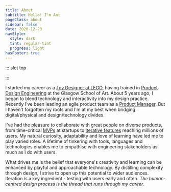 ```yaml
---
title: About
subtitle: Hello! I'm Ant
pageClass: about
sidebar: false
date: 2020-12-23
navStyle:
  style: dark
  tint: regular-tint
  progress: light
hasFooter: true
---
```


<style lang="sass">
  @import "@theme/styles/variables.sass"
  @import "@theme/styles/mixins.sass"

  .section.about-text
    padding-top: 0
    position: relative
    top: -5em

  .about .stage .stage-intro .columns
    top: 0

  .about .stage .small-title
    display: none

  .about .visual, .about .overview-lower
    background: none

  .about .stage-column
    @media screen and (max-width: $tablet - 1px)
      position: relative
      top: 1em
      border-top: solid 1px $black
      background-color: rgba($black, 0.9)
      padding-top: 1em
      padding-bottom: 1em

  .about .stage .stage-intro
    @media screen and (min-width: $tablet)
      grid-template-rows: 1.618fr 0.618fr

</style>

::: slot top

<Stage-ProjectStage rag="rag-6" ragTitle="rag-3" platform="Design" team="Tech" myRole="People" timeframe="Product" ctaLabel="none" ctaUrl="#"
description="A designer, coder and leader creating useful and playful experiences centred on people." :doParallax="false" :minimal="true">

<template v-slot:visual-background>
  <Heros-ThreeHero/>
</template>

<template v-slot:platform>

UX, UI, interaction, research, testing, motion, 3D, immersive

</template>

<template v-slot:timeframe>

Strategy, OKRs, consensus building, analytics, datavis, A/B testing

</template>

<template v-slot:my-role>

Leadership, stakeholders, team building, mentoring, training

</template>

<template v-slot:team>

<Content-ModalLink label="Web" style="margin-right: -0.25em;">
<template v-slot:modal>
<Content-ThreeColumnSection padding="is-small">

<template v-slot:column1>

###  Front-end

CSS (SCSS, SASS)
~ JS (ES6, Typescript)
~ UI frameworks (React, Vue, Angular, Ionic)
~ Motion (Anime.js, Greensock)
~ WebGL/XR (A-frame, Three.js)
~ Datavis (D3.js, Mapbox)
~ Analytics (Google, Snowplough)

</template>

<template v-slot:column2>

### Back-end

Node.js stack (Express, Harp)
~ Database (MongoDB, Postgres)
~ REST APIs
~ Websocket (Socket.io)
~ Familiar with .NET/C#, Ruby/Rails, Python, Go, PHP

</template>

<template v-slot:column3>

### Ops

Version control (Git)
~ Front-end build systems (Gulp, Webpack, Browserify)
~ Static hosting (Netlify, Github Pages)
~ App hosting (Heroku, Digital Ocean)
~ Familiar with Docker, Circle CI

</template>

</Content-ThreeColumnSection>
</template>
</Content-ModalLink>
<br>

Unity, iOS, Android, [prototyping](/extra/prototyping), hardware

</template>


</Stage-ProjectStage>

:::


<Content-TextSection columnOffset="big-title-offset" padding="is-initial" rag="rag-3">

<!-- INTERACTION (INTERFACE DESIGN AND HUMAN-COMPUTER INTERACTION), EXPERIENCE (UX DESIGN AND ALL OTHER EXPERIENCE) AND PRODUCT DESIGNER -->

<!--

innovative thinker and tinkerer,

passion for solving complex multi-platform user-experience challenges

by research and deep understanding of users

define and uphold design principles, evolving

creative visionary

bringing real-life experiences into the digital world, challenging current thinking of technology interaction

manage the design team’s work in line with sprints and the product roadmap

can-do attitude - solutions rather than problems - and drive to continuously learn

open-mindedness to non-traditional solutions

Self-motivation and team-player attitude

Highly organised, methodical and flexible individual

Strong ability to evaluate and distill user feedback and research to suggest improvements

Background in industrial or product design

Experience working to Agile and Lean methodologies



Designer. Team Builder. Problem Solver


multidisciplinary
creative studio at the intersection
of art, design and technology.
Emotional experiences aimed at improving results





I take time and energy throughout the design process to carefully understand and unify the needs of both the user and the stakeholders(s). This care extends throughout the feature development, design process, and production phase by testing early and often. I’m passionate about filtering complex problems into simple and actionable solutions which allows people to be more efficient with their time.

I strive to push the world forward by creating a bridge between people and technology.

experiment across different disciplines and fields. With a focus on exploring the intersection between art direction, interaction, moving image and emerging technologies. Deep understanding of my clients - ranging from start-ups to global brands — to deliver meaningful, lasting experiences through playful interactions and rigorous design thinking.

Having an academic background in computer science and design, I have led the design of complex projects at an array of organizations that include SoundCloud, IBM, Zalando, Babbel, T-Mobile, IDAGIO, and Veee™ over the last decade.

My services cover multiple stages of the product development cycle including design sprints, user research, interaction design, user interface design, prototyping, and branding.

I strive to build honest and purposeful products that deserve to exist. With the help of technology and design, I aim to blend simplicity with a delightful user experience, where there is a solid harmony of functionality, usability, and aesthetics. Process is important to me. I want to make work with heart, purpose, and originality, with collaborators and brands who value the same things.

Previously, I joined Dropbox as an early product designer and second illustrator on the team, and before that I studied management, marketing, and operations at the University of Pennsylvania's Wharton School.

Inspired by experimental methods within contemporary art and design, natural sciences and engineering, her work could be seen as ongoing research, oscillating in the media art field.

Time-critical MVPs at startups to large-scale platform overhauls affecting millions of users

turning insights into effective concepts

I believe great product design comes from a focus on the right questions, not the right answers.

Throughout my experience as a designer, I've had the pleasure of working with some talented and passionate people, striving for a shared goal in created the best experience for the end user and also the clients.

Anthony Moles is a multidisciplinary designer and artist who creates data-driven experiences. He is interested in finding harmonies between digital and physical materials. He is currently dreaming up the future of spatial computing at ---.  

I'm an independent illustrator and artist who loves drawing and designing physical experiences for other people. I draw illustrations, create illustration brand systems with heart, paint murals, and design physical installations and experiences that bring people closer together.

I have more than a decade of expertise that covers the entire human-centred design process: from research and strategy to finished interface design and front-end development. My background is in design, which is complemented by a lifetime of tinkering with digital tools, languages, and technologies.


I'm skeptical about what is and am determined to have a positive impact by...

OpenGL/WebGL, Graphics Shaders, VR/AR, 3D, Visual FX & Dynamic Film

I started my career as a teacher and transitioned to UX about 10 years ago. But my career hasn’t been straightforward and my skillset includes variety of skills from UX, UI, PO, Mentorship, Coaching, and Leadership.

-->

I started my career as a [Toy Designer at LEGO](/projects/lego), having trained in [Product Design Engineering](http://www.gsa.ac.uk/study/undergraduate-degrees/product-design-engineering/) at the Glasgow School of Art. About 5 years ago, I began to blend technology and interactivity into my design practice. Recently I've been leading an agile product team as a [Product Manager](/projects/ecosia). But I haven't forgotten my roots and I'm at my best when bridging digital/physical and design/technology divides.

I've had the pleasure to collaborate with great people on diverse products, from time-critical [MVPs](/projects/toucanbox) at startups to [iterative features](/projects/ecosia/#product-design-at-scale) reaching millions of users. My natural curiosity, adaptability and love of learning have led me to play varied roles. A lifetime of tinkering with tools, languages and technologies enables me to empathise with engineering stakeholders as much as I do with users.

What drives me is the belief that everyone's creativity and learning can be enhanced by playful and approachable technology. By distilling complexity through design, I strive to open up this potential to wider audiences. Iteration is a key ingredient - testing with users early and often. _The human-centred design process is the thread that runs through my career._

<!--
as a force for good in our lives


time&#8209;critical


I'm using cookies on this website because without them the entire internet would go to shit - fine


ech and design - tinkerer.
Strong believer in iteration. Testing early and often.
Software and technology as an enabler. bridge between people and technology.
to deliver meaningful, lasting experiences through playful interactions and rigorous design thinking.
filtering complex problems into simple and actionable solutions which allows people to be more efficient with their time

By ‘multidisciplinary designer’ I mean. I'm a design engineer by training and I began my career working as a children's toy designer. I transitioned into digital product five years ago, where I've worked both as a designer and a product manager.

<p class="subtitle">
  How would we survive without apps? Apps can transform your mobile device into essential tools like a harmonica, disco ball or convincing moustache. Somewhere out there is the perfect storm of touchscreen technology to fix everything that’s wrong with your life.
</p>

- Rockstar North


Rapha feedback highlights

- Homepage 'led' reasonably well
- 'Experiments' title should be more specific
- Drawn to Stompy Robot title - entrepreneurial - is it too effective?
- Would expect case studies to be behind every button, case study label helps though
- Drawn to Ecosia - colour - but scrolling understands I'm trying to focus reader on wesen
- TLDR would help for case-studies - maybe hide content behind a button? Considered the possibility of sidebar or toc
- Split up toucanBox? - notices scroll bar and sees how much scrolling is needed
- Try to cut where possible Wesen is already over the maximum
- A little lost among initial content - could be reworked - show more of a path through, what to focus on
- Show more imagery up front on Wesen? (And toucanBox x2 case studies?) e.g. how it looked in the end.
- Questioned presenting the company front-and-centre for each project page - more interested in me, what I did, what I'm like, rather than companies
- Selected further reading/content rather than next, back (questioned the implicit, rather than specific affordances)
- Use the word affordances somewhere in a case study! Ideally Wesen - control points.
- Clearly put a lot of effort in, knows what he's talking about
- Confirmed reading of titles and bold, large text
- Not that interested in 'About' but impressed - good. Might not read if coming from application
- Timeline - it's life milestones
- Overall felt it displayed artistic sensibilities


~ Testing (Jest, Cypress)
~ Legacy stacks (JQuery, Backbone)

_I originally hail from Edinburgh, I recently called London home and I'm currently based in Berlin._
{ .secondary }

</template> -->

</Content-TextSection>




<About-TimelineSection padding="is-timeline">



<template v-slot:2009>

<About-TimelineItem type="Build">

Dozens of websites, games and artworks as a school pupil

</About-TimelineItem>

<About-TimelineItem type="Course">

[Product Design Engineering](http://www.gsa.ac.uk/study/undergraduate-degrees/product-design-engineering/), Glasgow School of Art

</About-TimelineItem>

<About-TimelineItem type="Role">

[LEGO](/projects/lego), Billund

</About-TimelineItem>

<About-TimelineItem type="Build" label="Micro hydro electric generator"/>

</template>




<template v-slot:2010>

<About-TimelineItem type="Build">

Treadmill boat, powered and piloted by feet alone

</About-TimelineItem>

<About-TimelineItem type="Course">

ERASMUS exchange at NTNU, Trondheim, Norway

</About-TimelineItem>

<About-TimelineItem type="Build">

Pinewood furniture, T-Komponent

</About-TimelineItem>

<About-TimelineItem type="UI">

Offshore vessel bridge, Ulstein Group

</About-TimelineItem>

</template>




<template v-slot:2011>

<About-TimelineItem type="App" label="Myfood meal subscription"/>

<About-TimelineItem type="Course">

Industrial Ecology

</About-TimelineItem>

<About-TimelineItem type="Course">

3D modelling and rendering in Solidworks and 3DS Max

</About-TimelineItem>

<About-TimelineItem type="Role">

[Random International](/projects/random-international), London

</About-TimelineItem>

</template>





<template v-slot:2012>

<About-TimelineItem type="Read" label="The Art of Innovation by Tom Kelly"/>

<About-TimelineItem type="Course">

Human Scale Biogas, graduate project PDE (1st Class MEng)

</About-TimelineItem>

<About-TimelineItem type="Role">

[Art Lebedev Studio](/projects/art-lebedev-studio), Moscow

</About-TimelineItem>

<About-TimelineItem type="Product">

[Oktopus](/projects/art-lebedev-studio/#highlights)

</About-TimelineItem>

<!-- <About-TimelineItem type="Vehicle">

[Scout Helicopter](/projects/art-lebedev-studio)

</About-TimelineItem> -->

</template>






<template v-slot:2013>

<About-TimelineItem type="Product">

[NITA](/projects/art-lebedev-studio/#nita-air-traffic-control) air traffic control consoles

</About-TimelineItem>

<About-TimelineItem type="Role">

Co-founded [Stompy Robot](/projects/stompy-robot), Edinburgh

</About-TimelineItem>

<About-TimelineItem type="Game">

[Nova](/projects/stompy-robot#Nova), mobile action RTS

</About-TimelineItem>

<About-TimelineItem type="Role">

[Design by Touch](/projects/lego), Leamington Spa

</About-TimelineItem>

<!-- <About-TimelineItem type="Wearable">

[NERF Energon Band](/#)

</About-TimelineItem> -->

</template>






<template v-slot:2014>

<About-TimelineItem type="Toy">

[LEGO Dimensions](/projects/lego)

</About-TimelineItem>
<About-TimelineItem type="Toy" label="LEGO Nexo Knights"/>
<About-TimelineItem type="Toy" label="LEGO undisclosed concepts"/>
<About-TimelineItem type="Toy">

[Sprint](/projects/makielab/#sprint), colour 3DP action figures

</About-TimelineItem>

</template>




<template v-slot:2015>

<About-TimelineItem type="Role">

[Makielab](/projects/makielab), London

</About-TimelineItem>

<About-TimelineItem type="Speaking" label="BBC Radio on 3D printing"/>

<About-TimelineItem type="Toy">

<Content-ModalLink label="Disney Infinity Me">
<template v-slot:modal>
<Content :page-key="$site.pages.find(p => p.path === '/extra/infinity/').key"/>
</template>
</Content-ModalLink>
</About-TimelineItem>

<About-TimelineItem type="Read" label="The Design of Everyday Things by Don Norman"/>

<!-- <About-TimelineItem type="Kudos" label="Innovate UK"/> -->
<!-- <About-TimelineItem type="Kudos" label="Techstars Accelerator"/> -->


</template>




<template v-slot:2016>

<About-TimelineItem type="Role" label="Makielab sold to Disney"/>

<About-TimelineItem type="Role" label="Contract Senior Designer, Mattel"/>

<About-TimelineItem type="Role">

[toucanBox](/projects/toucanbox), London

</About-TimelineItem>

<About-TimelineItem type="Web">

[Create by toucanBox](/projects/toucanbox-research)

</About-TimelineItem>

<!-- <About-TimelineItem type="Web" label="toucanBox Christmas campaign"/> -->

</template>




<template v-slot:2017>

<About-TimelineItem type="Web">

[toucanBox onboarding](/projects/toucanbox)

</About-TimelineItem>

<About-TimelineItem type="Web">

[toucanBox personalisation](/extra/toucanbox-personalisation/)

</About-TimelineItem>

<About-TimelineItem type="App">

[BLKBRD](/extra/blkbrd) digital messages located in the physical world
{ .blkbrd }

</About-TimelineItem>

<style lang="sass">

  .blkbrd
    a::after
      position: relative
      top: -2px

</style>

<About-TimelineItem type="Game">

<Content-ModalLink label="Spaced">
<template v-slot:modal>
<Content :page-key="$site.pages.find(p => p.path === '/extra/spaced/').key"/>
</template>
</Content-ModalLink>

</About-TimelineItem>

</template>




<template v-slot:2018>

<About-TimelineItem type="Web">

[Wesen](/projects/wesen)

</About-TimelineItem>

<About-TimelineItem type="Role">

[Ecosia](/projects/ecosia), Berlin

</About-TimelineItem>

<About-TimelineItem type="Course" label="German Language B2"/>
<About-TimelineItem type="Read" label="Universal Principles of Design by Lidwell et al."/>

</template>




<template v-slot:2019>

<About-TimelineItem type="App">

[Ecosia iOS App](/projects/ecosia/#mobile-team-highlights) browsing overhaul

</About-TimelineItem>

<!-- <About-TimelineItem type="Game">

Stompy Robot [Game Jam](/#)

</About-TimelineItem> -->

<About-TimelineItem type="Role">

Product Manager, Ecosia Mobile Apps team

</About-TimelineItem>
<About-TimelineItem type="Read" label="Inspired by Marty Cagan"/>
<About-TimelineItem type="Web">

Ecosia hack days [Geodata visualisation](https://mapvis.netlify.app/)

</About-TimelineItem>

</template>




<template v-slot:2020>

<!-- <About-TimelineItem type="Role" label="Ecosia Mobile Team strategy"/> -->

<About-TimelineItem type="App">

[Ecosia Android App](/projects/ecosia/#mobile-team-highlights) relaunch

</About-TimelineItem>

<About-TimelineItem type="Web">
<p>
<Content-ModalLink label="Portfolio website">
<template v-slot:modal>
<Content-TextSection padding="is-small" rag="rag-6">

I designed this website in [Sketch](https://www.sketch.com/) and coded it in [Vue.js](https://vuejs.org/) [Vuex](https://vuex.vuejs.org/) [Three.js](https://threejs.org/) SASS and Webpack. Sensible defaults and static rendering are provided by [Vuepress](https://vuepress.vuejs.org/)

The code is available on [Github](https://github.com/acmoles/portfolio)

<template v-slot:aside>

  <figure class="image parent-loading is-3by1">
    <img class="lazyload" data-src="/images/about/logo-layout.jpg" alt="website logo">
  </figure>

</template>

</Content-TextSection>
</template>
</Content-ModalLink>
</p>
</About-TimelineItem>

<About-TimelineItem type="Play">

[LEGO XR](/projects/play/#lego-xr)

</About-TimelineItem>

</template>



</About-TimelineSection>


<About-AboutContact/>
